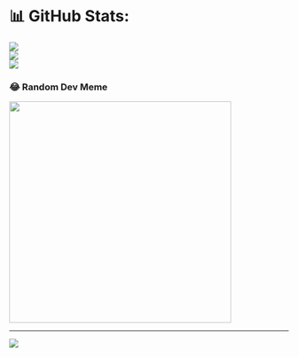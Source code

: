 # 📊 GitHub Stats:
![](https://github-readme-stats.vercel.app/api?username=reshav69&theme=dark&hide_border=false&include_all_commits=true&count_private=false)<br/>
![](https://github-readme-streak-stats.herokuapp.com/?user=reshav69&theme=dark&hide_border=false)<br/>
![](https://github-readme-stats.vercel.app/api/top-langs/?username=reshav69&theme=dark&hide_border=false&include_all_commits=true&count_private=false&layout=compact)

### 😂 Random Dev Meme
<img src='https://memer-new.vercel.app/' style="height: 400px;"/>

---
[![](https://visitcount.itsvg.in/api?id=reshav69&icon=0&color=0)](https://visitcount.itsvg.in)

<!-- Proudly created with GPRM ( https://gprm.itsvg.in ) -->
